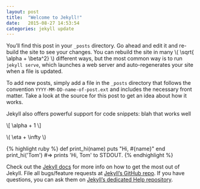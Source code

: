 ```yaml
---
layout: post
title:  "Welcome to Jekyll!"
date:   2015-08-27 14:53:54
categories: jekyll update
---
```

You’ll find this post in your `_posts` directory. Go ahead and edit it and re-build the site to see your changes. You can rebuild the site in many \\( \sqrt{ \alpha + \beta^2} \\) different ways, but the most common way is to run `jekyll serve`, which launches a web server and auto-regenerates your site when a file is updated.

To add new posts, simply add a file in the `_posts` directory that follows the convention `YYYY-MM-DD-name-of-post.ext` and includes the necessary front matter. Take a look at the source for this post to get an idea about how it works.

Jekyll also offers powerful support for code snippets: blah that works well

\\[ \alpha + 1 \\]

\\( \eta + \infty \\)






{% highlight ruby %}
def print_hi(name)
  puts "Hi, #{name}"
end
print_hi('Tom')
#=> prints 'Hi, Tom' to STDOUT.
{% endhighlight %}

Check out the [Jekyll docs][jekyll] for more info on how to get the most out of Jekyll. File all bugs/feature requests at [Jekyll’s GitHub repo][jekyll-gh]. If you have questions, you can ask them on [Jekyll’s dedicated Help repository][jekyll-help].

[jekyll]:      http://jekyllrb.com
[jekyll-gh]:   https://github.com/jekyll/jekyll
[jekyll-help]: https://github.com/jekyll/jekyll-help

